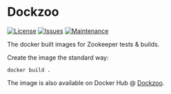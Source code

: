 # Dockzoo

[![License](https://img.shields.io/github/license/Adron/systemic-dockzoo.svg?style=flat-square)]()
[![Issues](https://img.shields.io/github/issues/adron/systemic-dockzoo.svg?style=flat-square)]()
[![Maintenance](https://img.shields.io/maintenance/yes/2016.svg?style=flat-square)]()

The docker built images for Zookeeper tests &amp; builds.

Create the image the standard way:

    docker build .

The image is also available on Docker Hub @ [Dockzoo](https://hub.docker.com/r/adron/dockzoo/).
